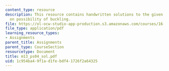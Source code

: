 ```yaml
---
content_type: resource
description: This resource contains handwritten solutions to the given problem set
  on possibility of buckling.
file: https://ol-ocw-studio-app-production.s3.amazonaws.com/courses/16-01-unified-engineering-i-ii-iii-iv-fall-2005-spring-2006/1c954ba49f1ad1febdf41726f2a64325_m13_ps04_sol.pdf
file_type: application/pdf
learning_resource_types:
- Assignments
parent_title: Assignments
parent_type: CourseSection
resourcetype: Document
title: m13_ps04_sol.pdf
uid: 1c954ba4-9f1a-d1fe-bdf4-1726f2a64325
---
```

